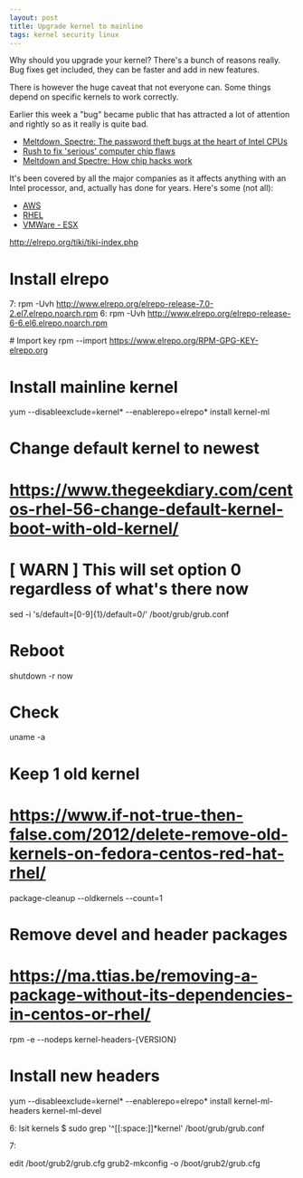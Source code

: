 ```yaml
---
layout: post
title: Upgrade kernel to mainline
tags: kernel security linux
---
```


Why should you upgrade your kernel? There's a bunch of reasons really. Bug fixes get included, they can be faster and add in new features.

There is however the huge caveat that not everyone can. Some things depend on specific kernels to work correctly.

Earlier this week a "bug" became public that has attracted a lot of attention and rightly so as it really is quite bad.

* [Meltdown, Spectre: The password theft bugs at the heart of Intel CPUs](https://www.theregister.co.uk/2018/01/04/intel_amd_arm_cpu_vulnerability/)
* [Rush to fix 'serious' computer chip flaws](http://www.bbc.co.uk/news/technology-42561169)
* [Meltdown and Spectre: How chip hacks work](http://www.bbc.co.uk/news/technology-42564461)

It's been covered by all the major companies as it affects anything with an Intel processor, and, actually has done for years. Here's some (not all):

* [AWS](https://aws.amazon.com/security/security-bulletins/AWS-2018-013/)
* [RHEL](https://access.redhat.com/security/vulnerabilities/speculativeexecution?sc_cid=701f2000000tsLNAAY&)
* [VMWare - ESX](https://www.vmware.com/us/security/advisories/VMSA-2018-0002.html)

http://elrepo.org/tiki/tiki-index.php

# Install elrepo
7: rpm -Uvh http://www.elrepo.org/elrepo-release-7.0-2.el7.elrepo.noarch.rpm
6: rpm -Uvh http://www.elrepo.org/elrepo-release-6-6.el6.elrepo.noarch.rpm

# Import key
rpm --import https://www.elrepo.org/RPM-GPG-KEY-elrepo.org

# Install mainline kernel
yum --disableexclude=kernel* --enablerepo=elrepo* install kernel-ml

# Change default kernel to newest
# https://www.thegeekdiary.com/centos-rhel-56-change-default-kernel-boot-with-old-kernel/
# [ WARN ] This will set option 0 regardless of what's there now
sed -i 's/default=[0-9]\{1\}/default=0/' /boot/grub/grub.conf

# Reboot
shutdown -r now

# Check
uname -a

# Keep 1 old kernel
# https://www.if-not-true-then-false.com/2012/delete-remove-old-kernels-on-fedora-centos-red-hat-rhel/
package-cleanup --oldkernels --count=1

# Remove devel and header packages
# https://ma.ttias.be/removing-a-package-without-its-dependencies-in-centos-or-rhel/
rpm -e --nodeps kernel-headers-{VERSION}

# Install new headers
yum --disableexclude=kernel* --enablerepo=elrepo* install kernel-ml-headers kernel-ml-devel


6:
lsit kernels
 $ sudo grep '^[[:space:]]*kernel' /boot/grub/grub.conf

7:

edit /boot/grub2/grub.cfg
grub2-mkconfig -o /boot/grub2/grub.cfg
